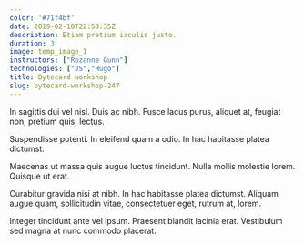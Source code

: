 ```yaml
---
color: '#71f4bf'
date: 2019-02-10T22:58:35Z
description: Etiam pretium iaculis justo.
duration: 3
image: temp_image_1
instructors: ["Rozanne Gunn"]
technologies: ["JS","Hugo"]
title: Bytecard workshop
slug: bytecard-workshop-247
---
```

In sagittis dui vel nisl. Duis ac nibh. Fusce lacus purus, aliquet at, feugiat non, pretium quis, lectus.

Suspendisse potenti. In eleifend quam a odio. In hac habitasse platea dictumst.

Maecenas ut massa quis augue luctus tincidunt. Nulla mollis molestie lorem. Quisque ut erat.

Curabitur gravida nisi at nibh. In hac habitasse platea dictumst. Aliquam augue quam, sollicitudin vitae, consectetuer eget, rutrum at, lorem.

Integer tincidunt ante vel ipsum. Praesent blandit lacinia erat. Vestibulum sed magna at nunc commodo placerat.
